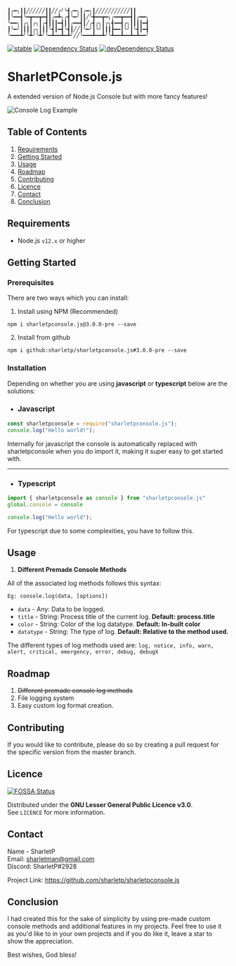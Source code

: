 ```╭━━━┳╮╱╱╱╱╱╱╭╮╱╱╱╭╮╭━━━┳━━━╮╱╱╱╱╱╱╱╱╱╱╱╭╮
┃╭━╮┃┃╱╱╱╱╱╱┃┃╱╱╭╯╰┫╭━╮┃╭━╮┃╱╱╱╱╱╱╱╱╱╱╱┃┃
┃╰━━┫╰━┳━━┳━┫┃╭━┻╮╭┫╰━╯┃┃╱╰╋━━┳━╮╭━━┳━━┫┃╭━━╮
╰━━╮┃╭╮┃╭╮┃╭┫┃┃┃━┫┃┃╭━━┫┃╱╭┫╭╮┃╭╮┫━━┫╭╮┃┃┃┃━┫
┃╰━╯┃┃┃┃╭╮┃┃┃╰┫┃━┫╰┫┃╱╱┃╰━╯┃╰╯┃┃┃┣━━┃╰╯┃╰┫┃━┫
╰━━━┻╯╰┻╯╰┻╯╰━┻━━┻━┻╯╱╱╰━━━┻━━┻╯╰┻━━┻━━┻━┻━━╯
```

[![stable](http://badges.github.io/stability-badges/dist/stable.svg)](http://github.com/badges/stability-badges)
<a href="https://david-dm.org/alanshaw/david-www"><img src="https://david-dm.org/sharletp/sharletpconsole.js.svg" alt="Dependency Status"></a>
<a href="https://david-dm.org/alanshaw/david-www/?type=dev"><img src="https://david-dm.org/sharletp/sharletpconsole.js/dev-status.svg" alt="devDependency Status"></a>

# SharletPConsole.js
A extended version of Node.js Console but with more fancy features!

![Console Log Example](https://github.com/sharletp/sharletpconsole.js/blob/master/.github/images/console_log_example.jpg "Console Log Example")

## Table of Contents
1. [Requirements](https://github.com/sharletp/sharletpconsole.js#requirements)
2. [Getting Started](https://github.com/sharletp/sharletpconsole.js#getting-started)
3. [Usage](https://github.com/sharletp/sharletpconsole.js#usage)
4. [Roadmap](https://github.com/sharletp/sharletpconsole.js#roadmap)
5. [Contributing](https://github.com/sharletp/sharletpconsole.js#contributing)
6. [Licence](https://github.com/sharletp/sharletpconsole.js#licence)
7. [Contact](https://github.com/sharletp/sharletpconsole.js#contact)
8. [Conclusion](https://github.com/sharletp/sharletpconsole.js#conclusion)

## Requirements
* Node.js `v12.x` or higher

## Getting Started
### Prerequisites
There are two ways which you can install:
1. Install using NPM (Recommended)
```shell
npm i sharletpconsole.js@3.0.0-pre --save
```

2. Install from github
```shell
npm i github:sharletp/sharletpconsole.js#3.0.0-pre --save
```

### Installation
Depending on whether you are using **javascript** or **typescript** below are the solutions:
* ### Javascript
```javascript
const sharletpconsole = require("sharletpconsole.js");
console.log("Hello world!");
```

Internally for javascript the console is automatically replaced with sharletpconsole when you do import it, making it super easy to get started with.
***
* ### Typescript
```typescript
import { sharletpconsole as console } from "sharletpconsole.js"
global.console = console

console.log("Hello world");
```

For typescript due to some complexities, you have to follow this.

## Usage
1. **Different Premade Console Methods**
 
  All of the associated log methods follows this syntax:
    
    Eg: console.log(data, [options])

  * `data` - Any: Data to be logged.
  * `title` - String: Process title of the current log. **Default: process.title**
  * `color` - String: Color of the log datatype. **Default: In-built color**
  * `datatype` - String: The type of log. **Default: Relative to the method used.**

  The different types of log methods used are: `log, notice, info, warn, alert, critical, emergency, error, debug, debugX`

## Roadmap
1. ~~Different premade console log methods~~
2. File logging system
3. Easy custom log format creation.

## Contributing
If you would like to contribute, please do so by creating a pull request for the specific version from the master branch.

## Licence
[![FOSSA Status](https://app.fossa.com/api/projects/git%2Bgithub.com%2Fsharletp%2Fsharletpconsole.js.svg?type=large)](https://app.fossa.com/projects/git%2Bgithub.com%2Fsharletp%2Fsharletpconsole.js?ref=badge_large)

Distributed under the **GNU Lesser General Public Licence v3.0**.<br>See `LICENCE` for more information.

## Contact
Name - SharletP<br>
Email: sharletman@gmail.com<br>
Discord: SharletP#2928

Project Link: https://github.com/sharletp/sharletpconsole.js

## Conclusion
I had created this for the sake of simplicity by using pre-made custom console methods and additional features in my projects. Feel free to use it as you'd like to in your own projects and if you do like it, leave a star to show the appreciation.

Best wishes,
God bless!
